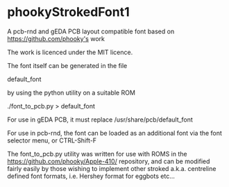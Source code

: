 # phookyStrokedFont1
A pcb-rnd and gEDA PCB layout compatible font based on https://github.com/phooky's work

The work is licenced under the MIT licence.

The font itself can be generated in the file

  default_font

by using the python utility on a suitable ROM

  ./font_to_pcb.py > default_font

For use in gEDA PCB, it must replace /usr/share/pcb/default_font

For use in pcb-rnd, the font can be loaded as an additional font via the font selector menu, or CTRL-Shift-F

The font_to_pcb.py utility was written for use with ROMS in the https://github.com/phooky/Apple-410/ repository, and can be modified fairly easily by those wishing to implement other stroked a.k.a. centreline defined font formats, i.e. Hershey format for eggbots etc...
